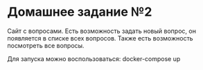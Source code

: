 # Домашнее задание №2

Сайт с вопросами. Есть возможность задать новый вопрос, он появляется в списке всех вопросов. Также есть возможность посмотреть все вопросы.

Для запуска можно воспользоваться: docker-compose up
